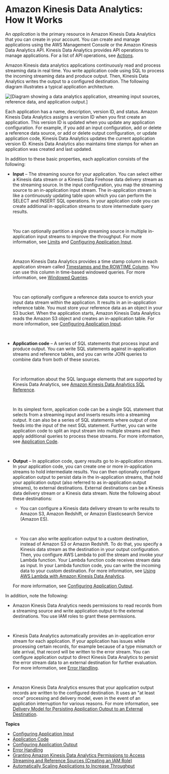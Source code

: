 # Amazon Kinesis Data Analytics: How It Works<a name="how-it-works"></a>

An *application* is the primary resource in Amazon Kinesis Data Analytics that you can create in your account\. You can create and manage applications using the AWS Management Console or the Amazon Kinesis Data Analytics API\. Kinesis Data Analytics provides API operations to manage applications\. For a list of API operations, see [Actions](API_Operations.md)\. 

Amazon Kinesis data analytics applications continuously read and process streaming data in real time\. You write application code using SQL to process the incoming streaming data and produce output\. Then, Kinesis Data Analytics writes the output to a configured destination\. The following diagram illustrates a typical application architecture\.

![\[Diagram showing a data analytics application, streaming input sources, reference data, and application output.\]](http://docs.aws.amazon.com/kinesisanalytics/latest/dev/images/kinesis-app.png)

Each application has a name, description, version ID, and status\. Amazon Kinesis Data Analytics assigns a version ID when you first create an application\. This version ID is updated when you update any application configuration\. For example, if you add an input configuration, add or delete a reference data source, or add or delete output configuration, or update application code, Kinesis Data Analytics updates the current application version ID\. Kinesis Data Analytics also maintains time stamps for when an application was created and last updated\. 

In addition to these basic properties, each application consists of the following:
+ **Input** – The streaming source for your application\. You can select either a Kinesis data stream or a Kinesis Data Firehose data delivery stream as the streaming source\. In the input configuration, you map the streaming source to an in\-application input stream\. The in\-application stream is like a continuously updating table upon which you can perform the SELECT and INSERT SQL operations\. In your application code you can create additional in\-application streams to store intermediate query results\. 

   

  You can optionally partition a single streaming source in multiple in\-application input streams to improve the throughput\. For more information, see [Limits](limits.md) and [Configuring Application Input](how-it-works-input.md)\.

   

  Amazon Kinesis Data Analytics provides a time stamp column in each application stream called [Timestamps and the ROWTIME Column](timestamps-rowtime-concepts.md)\. You can use this column in time\-based windowed queries\. For more information, see [Windowed Queries](windowed-sql.md)\. 

   

  You can optionally configure a reference data source to enrich your input data stream within the application\. It results in an in\-application reference table\. You must store your reference data as an object in your S3 bucket\. When the application starts, Amazon Kinesis Data Analytics reads the Amazon S3 object and creates an in\-application table\. For more information, see [Configuring Application Input](how-it-works-input.md)\.

   
+ **Application code** – A series of SQL statements that process input and produce output\. You can write SQL statements against in\-application streams and reference tables, and you can write JOIN queries to combine data from both of these sources\. 

   

  For information about the SQL language elements that are supported by Kinesis Data Analytics, see [Amazon Kinesis Data Analytics SQL Reference](http://docs.aws.amazon.com/kinesisanalytics/latest/sqlref/analytics-sql-reference.html)\.

   

  In its simplest form, application code can be a single SQL statement that selects from a streaming input and inserts results into a streaming output\. It can also be a series of SQL statements where output of one feeds into the input of the next SQL statement\. Further, you can write application code to split an input stream into multiple streams and then apply additional queries to process these streams\. For more information, see [Application Code](how-it-works-app-code.md)\.

   
+ **Output** – In application code, query results go to in\-application streams\. In your application code, you can create one or more in\-application streams to hold intermediate results\. You can then optionally configure application output to persist data in the in\-application streams, that hold your application output \(also referred to as in\-application output streams\), to external destinations\. External destinations can be a Kinesis data delivery stream or a Kinesis data stream\. Note the following about these destinations:
  + You can configure a Kinesis data delivery stream to write results to Amazon S3, Amazon Redshift, or Amazon Elasticsearch Service \(Amazon ES\)\.

     
  + You can also write application output to a custom destination, instead of Amazon S3 or Amazon Redshift\. To do that, you specify a Kinesis data stream as the destination in your output configuration\. Then, you configure AWS Lambda to poll the stream and invoke your Lambda function\. Your Lambda function code receives stream data as input\. In your Lambda function code, you can write the incoming data to your custom destination\. For more information, see [Using AWS Lambda with Amazon Kinesis Data Analytics](http://docs.aws.amazon.com/lambda/latest/dg/with-kinesis.html)\. 

  For more information, see [Configuring Application Output](how-it-works-output.md)\.

In addition, note the following:
+ Amazon Kinesis Data Analytics needs permissions to read records from a streaming source and write application output to the external destinations\. You use IAM roles to grant these permissions\.

   
+ Kinesis Data Analytics automatically provides an in\-application error stream for each application\. If your application has issues while processing certain records, for example because of a type mismatch or late arrival, that record will be written to the error stream\. You can configure application output to direct Kinesis Data Analytics to persist the error stream data to an external destination for further evaluation\. For more information, see [Error Handling](error-handling.md)\. 

   
+ Amazon Kinesis Data Analytics ensures that your application output records are written to the configured destination\. It uses an "at least once" processing and delivery model, even in the event of an application interruption for various reasons\. For more information, see [Delivery Model for Persisting Application Output to an External Destination](failover-checkpoint.md)\.

**Topics**
+ [Configuring Application Input](how-it-works-input.md)
+ [Application Code](how-it-works-app-code.md)
+ [Configuring Application Output](how-it-works-output.md)
+ [Error Handling](error-handling.md)
+ [Granting Amazon Kinesis Data Analytics Permissions to Access Streaming and Reference Sources \(Creating an IAM Role\)](iam-role.md)
+ [Automatically Scaling Applications to Increase Throughput](how-it-works-autoscaling.md)
